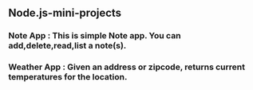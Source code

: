 ## Node.js-mini-projects


### Note App : This is simple Note app. You can add,delete,read,list a note(s).

### Weather App : Given an address or zipcode, returns current temperatures for the location.
